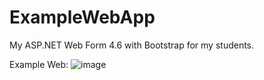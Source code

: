 # ExampleWebApp
My ASP.NET Web Form 4.6 with Bootstrap for my students.

Example Web:
![image](https://goo.gl/photos/eHJ6GTJh1EjZdreF6)
